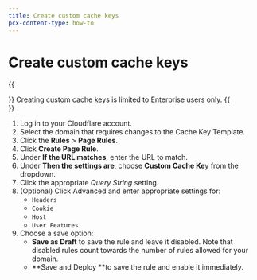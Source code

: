 ```yaml
---
title: Create custom cache keys
pcx-content-type: how-to
---
```


# Create custom cache keys

{{<Aside type="note" header="Note">}}
Creating custom cache keys is limited to Enterprise users only.
{{</Aside>}}

1. Log in to your Cloudflare account.
1. Select the domain that requires changes to the Cache Key Template.
1. Click the **Rules** > **Page Rules**.
1. Click **Create Page Rule**.
1. Under **If the URL matches**, enter the URL to match.
1. Under **Then the settings are**, choose **Custom Cache Ke**y from the dropdown.
1. Click the appropriate _Query String_ setting.
1. (Optional) Click Advanced and enter appropriate settings for:
   - `Headers`
   - `Cookie`
   - `Host`
   - `User Features`
1. Choose a save option:
   - **Save as Draft** to save the rule and leave it disabled. Note that disabled rules count towards the number of rules allowed for your domain.
   - **Save and Deploy **to save the rule and enable it immediately.